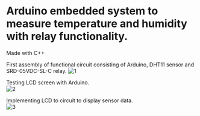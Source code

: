 # Arduino embedded system to measure temperature and humidity with relay functionality.

Made with C++

First assembly of functional circuit consisting of Arduino, DHT11 sensor and SRD-05VDC-SL-C relay.
![1](https://i.postimg.cc/0NW9zFDm/1-resize.jpg)  

Testing LCD screen with Arduino.  
![2](https://i.postimg.cc/xjbbS3Vg/2-resize.jpg)  

Implementing LCD to circuit to display sensor data.  
![3](https://i.postimg.cc/8kMkkyKK/3-resize.jpg)  


